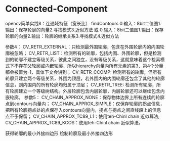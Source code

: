 # Connected-Component
opencv简单实践8：连通域特征（宽长比）
findContours
0.输入：8bit二值图1.输出：保存轮廓的向量2.寻找模式3.近似方法
或
0.输入：8bit二值图1.输出：保存轮廓的向量2.输出：轮廓的继承关系3.寻找模式4.近似方法


参数4：
CV_RETR_EXTERNAL：只检测最外围轮廓，包含在外围轮廓内的内围轮廓被忽略；
CV_RETR_LIST：检测所有的轮廓，包括内围、外围轮廓，但是检测到的轮廓不建立等级关系，彼此之间独立，没有等级关系，这就意味着这个检索模式下不存在父轮廓或内嵌轮廓，所以hierarchy向量内所有元素的第3、第4个分量都会被置为-1，具体下文会讲到；
CV_RETR_CCOMP: 检测所有的轮廓，但所有轮廓只建立两个等级关系，外围为顶层，若外围内的内围轮廓还包含了其他的轮廓信息，则内围内的所有轮廓均归属于顶层；
CV_RETR_TREE: 检测所有轮廓，所有轮廓建立一个等级树结构。外层轮廓包含内层轮廓，内层轮廓还可以继续包含内嵌轮廓。
参数5：
CV_CHAIN_APPROX_NONE：保存物体边界上所有连续的轮廓点到contours向量内；
CV_CHAIN_APPROX_SIMPLE：仅保存轮廓的拐点信息，把所有轮廓拐点处的点保存入contours向量内，拐点与拐点之间直线段上的信息点不予保留；
CV_CHAIN_APPROX_TC89_L1：使用teh-Chinl chain 近似算法;
CV_CHAIN_APPROX_TC89_KCOS：使用teh-Chinl chain 近似算法。

获得轮廓的最小外接四边形
绘制轮廓及最小外接四边形
